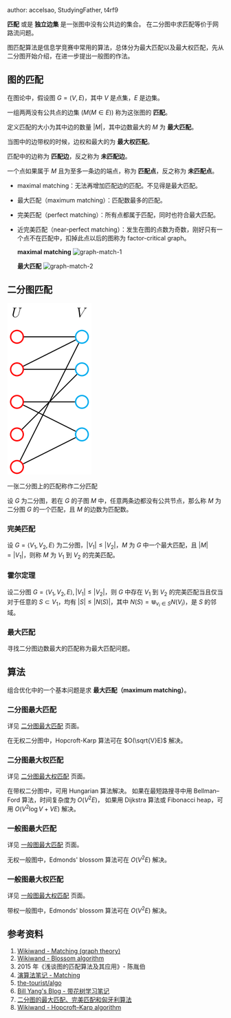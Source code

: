 author: accelsao, StudyingFather, t4rf9

**匹配** 或是 **独立边集** 是一张图中没有公共边的集合。
在二分图中求匹配等价于网路流问题。

图匹配算法是信息学竞赛中常用的算法，总体分为最大匹配以及最大权匹配，先从二分图开始介绍，在进一步提出一般图的作法。

## 图的匹配

在图论中，假设图 $G=(V,E)$，其中 $V$ 是点集，$E$ 是边集。

一组两两没有公共点的边集 $(M(M\in E))$ 称为这张图的 **匹配**。

定义匹配的大小为其中边的数量 $|M|$，其中边数最大的 $M$ 为 **最大匹配**。

当图中的边带权的时候，边权和最大的为 **最大权匹配**。

匹配中的边称为 **匹配边**，反之称为 **未匹配边**。

一个点如果属于 $M$ 且为至多一条边的端点，称为 **匹配点**，反之称为 **未匹配点**。

-   maximal matching：无法再增加匹配边的匹配。不见得是最大匹配。
-   最大匹配（maximum matching）：匹配数最多的匹配。
-   完美匹配（perfect matching）：所有点都属于匹配，同时也符合最大匹配。
-   近完美匹配（near-perfect matching）：发生在图的点数为奇数，刚好只有一个点不在匹配中，扣掉此点以后的图称为 factor-critical graph。

    **maximal matching** ![graph-match-1](./images/graph-match-1.png)
    
    **最大匹配** ![graph-match-2](./images/graph-match-2.png)

## 二分图匹配

![](../images/bi-graph.svg)

一张二分图上的匹配称作二分匹配

设 $G$ 为二分图，若在 $G$ 的子图 $M$ 中，任意两条边都没有公共节点，那么称 $M$ 为二分图 $G$ 的一个匹配，且 $M$ 的边数为匹配数。

### 完美匹配

设 $G=\langle V_1, V_2, E \rangle$ 为二分图，$|V_1| \leq |V_2|$，$M$ 为 $G$ 中一个最大匹配，且 $|M|=|V_1|$，则称 $M$ 为 $V_1$ 到 $V_2$ 的完美匹配。

### 霍尔定理

设二分图 $G=\langle V_1, V_2, E \rangle, |V_1| \leq |V_2|$，则 $G$ 中存在 $V_1$ 到 $V_2$ 的完美匹配当且仅当对于任意的 $S \subset V_1$，均有 $|S|\leq|N(S)|$，其中 $N(S)=\Cup_{v_i \in S}{N(V_i)}$，是 $S$ 的邻域。

### 最大匹配

寻找二分图边数最大的匹配称为最大匹配问题。

## 算法

组合优化中的一个基本问题是求 **最大匹配（maximum matching）**。

### 二分图最大匹配

详见 [二分图最大匹配](./bigraph-match.md) 页面。

在无权二分图中，Hopcroft-Karp 算法可在 $O(\sqrt{V}E)$ 解决。

### 二分图最大权匹配

详见 [二分图最大权匹配](./bigraph-weight-match.md) 页面。

在带权二分图中，可用 Hungarian 算法解决。
如果在最短路搜寻中用 Bellman–Ford 算法，时间复杂度为 $O(V^2E)$，
如果用  Dijkstra 算法或 Fibonacci heap，可用 $O(V^{2}\log {V}+VE)$ 解决。

### 一般图最大匹配

详见 [一般图最大匹配](./general-match.md) 页面。

无权一般图中，Edmonds' blossom 算法可在 $O(V^2E)$ 解决。

### 一般图最大权匹配

详见 [一般图最大权匹配](./general-weight-match.md) 页面。

带权一般图中，Edmonds' blossom 算法可在 $O(V^2E)$ 解决。

## 参考资料

1.  [Wikiwand - Matching (graph theory)](https://www.wikiwand.com/en/Matching_%28graph_theory%29)
2.  [Wikiwand - Blossom algorithm](https://www.wikiwand.com/en/Blossom_algorithm)
3.  2015 年《浅谈图的匹配算法及其应用》- 陈胤伯
4.  [演算法笔记 - Matching](http://web.ntnu.edu.tw/~algo/Matching.html)
5.  [the-tourist/algo](https://github.com/the-tourist/algo)
6.  [Bill Yang's Blog - 带花树学习笔记](https://blog.bill.moe/blossom-algorithm-notes/)
7.  [二分图的最大匹配、完美匹配和匈牙利算法](https://www.renfei.org/blog/bipartite-matching.html)
8.  [Wikiwand - Hopcroft–Karp algorithm](https://www.wikiwand.com/en/Hopcroft%E2%80%93Karp_algorithm)
